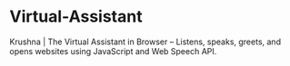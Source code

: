 # Virtual-Assistant
Krushna | The Virtual Assistant in Browser – Listens, speaks, greets, and opens websites using JavaScript and Web Speech API.
